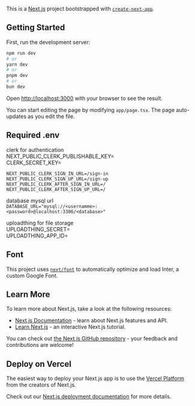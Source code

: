 This is a [Next.js](https://nextjs.org/) project bootstrapped with [`create-next-app`](https://github.com/vercel/next.js/tree/canary/packages/create-next-app).

## Getting Started

First, run the development server:

```bash
npm run dev
# or
yarn dev
# or
pnpm dev
# or
bun dev
```

Open [http://localhost:3000](http://localhost:3000) with your browser to see the result.

You can start editing the page by modifying `app/page.tsx`. The page auto-updates as you edit the file.

## Required .env


clerk for authentication<br>
NEXT_PUBLIC_CLERK_PUBLISHABLE_KEY=<br>
CLERK_SECRET_KEY=<br>

```NEXT_PUBLIC_CLERK_SIGN_IN_URL=/sign-in```<br>
```NEXT_PUBLIC_CLERK_SIGN_UP_URL=/sign-up```<br>
```NEXT_PUBLIC_CLERK_AFTER_SIGN_IN_URL=/```<br>
```NEXT_PUBLIC_CLERK_AFTER_SIGN_UP_URL=/```<br>

database mysql url<br>
```DATABASE_URL="mysql://<usernamme>:<password>@localhost:3306/<database>"```

uploadthing for file storage<br>
UPLOADTHING_SECRET=<br>
UPLOADTHING_APP_ID=<br>

## Font

This project uses [`next/font`](https://nextjs.org/docs/basic-features/font-optimization) to automatically optimize and load Inter, a custom Google Font.

## Learn More

To learn more about Next.js, take a look at the following resources:

- [Next.js Documentation](https://nextjs.org/docs) - learn about Next.js features and API.
- [Learn Next.js](https://nextjs.org/learn) - an interactive Next.js tutorial.

You can check out [the Next.js GitHub repository](https://github.com/vercel/next.js/) - your feedback and contributions are welcome!

## Deploy on Vercel

The easiest way to deploy your Next.js app is to use the [Vercel Platform](https://vercel.com/new?utm_medium=default-template&filter=next.js&utm_source=create-next-app&utm_campaign=create-next-app-readme) from the creators of Next.js.

Check out our [Next.js deployment documentation](https://nextjs.org/docs/deployment) for more details.
